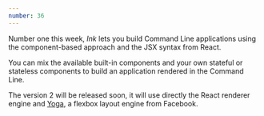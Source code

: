 ```yaml
---
number: 36
---
```


Number one this week, _Ink_ lets you build Command Line applications using the component-based approach and the JSX syntax from React.

You can mix the available built-in components and your own stateful or stateless components to build an application rendered in the Command Line.

The version 2 will be released soon, it will use directly the React renderer engine and [Yoga](https://github.com/facebook/yoga), a flexbox layout engine from Facebook.
